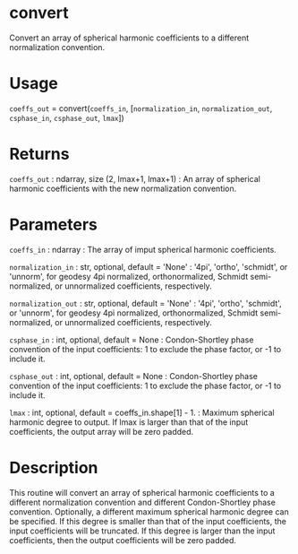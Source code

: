 # convert

Convert an array of spherical harmonic coefficients to a different normalization convention.

# Usage

`coeffs_out` = convert(`coeffs_in`, [`normalization_in`, `normalization_out`, `csphase_in`, `csphase_out`, `lmax`])

# Returns

`coeffs_out` : ndarray, size (2, lmax+1, lmax+1)
:   An array of spherical harmonic coefficients with the new normalization convention.

# Parameters

`coeffs_in` : ndarray
:   The array of imput spherical harmonic coefficients.

`normalization_in` : str, optional, default = 'None'
:   '4pi', 'ortho', 'schmidt', or 'unnorm', for geodesy 4pi normalized, orthonormalized, Schmidt semi-normalized, or unnormalized coefficients, respectively.

`normalization_out` : str, optional, default = 'None'
:   '4pi', 'ortho', 'schmidt', or 'unnorm', for geodesy 4pi normalized, orthonormalized, Schmidt semi-normalized, or unnormalized coefficients, respectively.

`csphase_in` : int, optional, default = None
:   Condon-Shortley phase convention of the input coefficients: 1 to exclude the phase factor, or -1 to include it.

`csphase_out` : int, optional, default = None
:   Condon-Shortley phase convention of the input coefficients: 1 to exclude the phase factor, or -1 to include it.

`lmax` : int, optional, default = coeffs_in.shape[1] - 1.
:   Maximum spherical harmonic degree to output. If lmax is larger than that of the input coefficients, the output array will be zero padded.

# Description

This routine will convert an array of spherical harmonic coefficients to a different normalization convention and different Condon-Shortley phase convention. Optionally, a different maximum spherical harmonic degree can be specified. If this degree is smaller than that of the input coefficients, the input coefficients will be truncated. If this degree is larger than the input coefficients, then the output coefficients will be zero padded.
